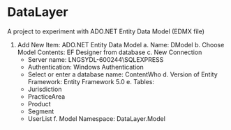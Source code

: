 # DataLayer
A project to experiment with ADO.NET Entity Data Model (EDMX file)
1. Add New Item: ADO.NET Entity Data Model
   a. Name: DModel
   b. Choose Model Contents: EF Designer from database
   c. New Connection
      - Server name: LNGSYDL-600244\SQLEXPRESS
      - Authentication: Windows Authentication
      - Select or enter a database name: ContentWho
   d. Version of Entity Framework: Entity Framework 5.0
   e. Tables:
      - Jurisdiction
      - PracticeArea
      - Product
      - Segment
      - UserList
   f. Model Namespace: DataLayer.Model